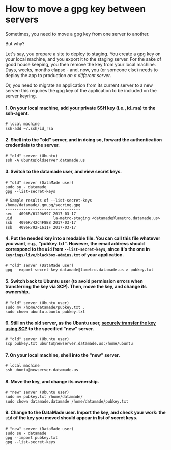# How to move a gpg key between servers

Sometimes, you need to move a gpg key from one server to another. 

But why?

Let's say, you prepare a site to deploy to staging. You create a gpg key on your local machine, and you export it to the staging server. For the sake of good house keeping, you then remove the key from your local machine. Days, weeks, months elapse - and, now, you (or someone else) needs to deploy the app to production *on a different server*.

Or, you need to migrate an application from its current server to a new server: this requires the gpg key of the application to be included on the server keyring. 

#### 1. On your local machine, add your private SSH key (i.e., id_rsa) to the ssh-agent.

```
# local machine
ssh-add ~/.ssh/id_rsa
```

#### 2. Shell into the "old" server, and in doing so, forward the authentication credentials to the server.

```
# "old" server (Ubuntu)
ssh -A ubuntu@oldserver.datamade.us
```

#### 3. Switch to the datamade user, and view secret keys.

```
# "old" server (DataMade user)
sudo su - datamade
gpg --list-secret-keys
```

```
# Sample results of --list-secret-keys
/home/datamade/.gnupg/secring.gpg
---------------------------------
sec   4096R/6129A997 2017-03-17
uid                  la-metro-staging <datamade@lametro.datamade.us>
ssb   4096R/42C4F8BB 2017-03-17
ssb   4096R/92F1611F 2017-03-17
```

#### 4. Put the needed key into a readable file. You can call this file whatever you want, e.g., "pubkey.txt". However, the email address should correspond to the `uid` from `--list-secret-keys`, since it's the one in `keyrings/live/blackbox-admins.txt` of your application.

```
# "old" server (DataMade user)
gpg --export-secret-key datamade@lametro.datamade.us > pubkey.txt
```

#### 5. Switch back to Ubuntu user (to avoid permission errors when transferring the key via SCP). Then, move the key, and change its ownership.

```
# "old" server (Ubuntu user)
sudo mv /home/datamade/pubkey.txt .
sudo chown ubuntu.ubuntu pubkey.txt
```

#### 6. Still on the old server, as the Ubuntu user, [securely transfer the key using SCP](https://en.wikipedia.org/wiki/Secure_copy) to the specified "new" server.

```
# "old" server (Ubuntu user)
scp pubkey.txt ubuntu@newserver.datamade.us:/home/ubuntu
```

#### 7. On your local machine, shell into the "new" server.

```
# local machine
ssh ubuntu@newserver.datamade.us
```

#### 8. Move the key, and change its ownership.

```
# "new" server (Ubuntu user)
sudo mv pubkey.txt /home/datamade/
sudo chown datamade.datamade /home/datamade/pubkey.txt
```

####  9. Change to the DataMade user. Import the key, and check your work: the `uid` of the key you moved should appear in list of secret keys.

```
# "new" server (DataMade user)
sudo su - datamade
gpg --import pubkey.txt
gpg --list-secret-keys
```